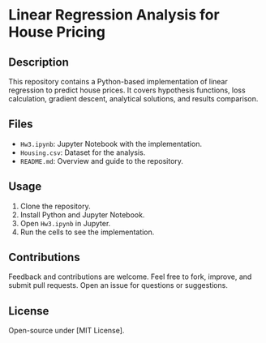 # Linear Regression Analysis for House Pricing

## Description
This repository contains a Python-based implementation of linear regression to predict house prices. It covers hypothesis functions, loss calculation, gradient descent, analytical solutions, and results comparison.

## Files
- `Hw3.ipynb`: Jupyter Notebook with the implementation.
- `Housing.csv`: Dataset for the analysis.
- `README.md`: Overview and guide to the repository.

## Usage
1. Clone the repository.
2. Install Python and Jupyter Notebook.
3. Open `Hw3.ipynb` in Jupyter.
4. Run the cells to see the implementation.

## Contributions
Feedback and contributions are welcome. Feel free to fork, improve, and submit pull requests. Open an issue for questions or suggestions.

## License
Open-source under [MIT License].

